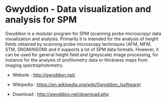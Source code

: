 # Gwyddion - Data visualization and analysis for SPM

Gwyddion is a modular program for SPM (scanning probe microscopy) data
visualization and analysis. Primarily it is intended for the analysis
of height fields obtained by scanning probe microscopy techniques (AFM,
MFM, STM, SNOM/NSOM) and it supports a lot of SPM data formats.
However, it can be used for general height field and (greyscale) image
processing, for instance for the analysis of profilometry data or
thickness maps from imaging spectrophotometry.

* Website : http://gwyddion.net/
* Wikipedia : https://en.wikipedia.org/wiki/Gwyddion_(software)

* Download : http://gwyddion.net/download.php
